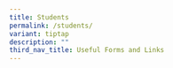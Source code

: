 ```yaml
---
title: Students
permalink: /students/
variant: tiptap
description: ""
third_nav_title: Useful Forms and Links
---
```

<p></p>